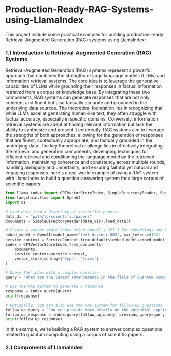 # Production-Ready-RAG-Systems-using-LlamaIndex
This project include some practical examples for building production-ready Retrieval-Augmented Generation (RAG) systems using LlamaIndex:

### 1.) Introduction to Retrieval-Augmented Generation (RAG) Systems
Retrieval-Augmented Generation (RAG) systems represent a powerful approach that combines the strengths of large language models (LLMs) and information retrieval systems. The core idea is to leverage the generative capabilities of LLMs while grounding their responses in factual information retrieved from a corpus or knowledge base. By integrating these two components, RAG systems can generate responses that are not only coherent and fluent but also factually accurate and grounded in the underlying data sources. The theoretical foundation lies in recognizing that while LLMs excel at generating human-like text, they often struggle with factual accuracy, especially in specific domains. Conversely, information retrieval systems are adept at finding relevant information but lack the ability to synthesize and present it coherently. RAG systems aim to leverage the strengths of both approaches, allowing for the generation of responses that are fluent, contextually appropriate, and factually grounded in the underlying data. The key theoretical challenge lies in effectively integrating the retrieval and generation components, developing techniques for efficient retrieval and conditioning the language model on the retrieved information, maintaining coherence and consistency across multiple rounds, handling ambiguity and uncertainty, and ensuring faithful yet natural and engaging responses. here's a real-world example of using a RAG system with LlamaIndex to build a question-answering system for a large corpus of scientific papers:

```python
from llama_index import GPTVectorStoreIndex, SimpleDirectoryReader, ServiceContext
from langchain.llms import OpenAI
import os

# Load data from a directory of scientific papers
data_dir = "path/to/scientific/papers"
documents = SimpleDirectoryReader(data_dir).load_data()

# Create a vector store index using OpenAI's GPT-3 for embeddings and FAISS as the vector database
embed_model = OpenAI(model_name="text-davinci-003", max_tokens=8192)
service_context = ServiceContext.from_defaults(embed_model=embed_model)
index = GPTVectorStoreIndex.from_documents(
    documents,
    service_context=service_context,
    vector_store_config={'type': 'faiss'}
)

# Query the index with a complex question
query = "What are the latest advancements in the field of quantum computing, and how do they compare to classical computing in terms of computational power and potential applications?"

# Use the RAG system to generate a response
response = index.query(query)
print(response)

# Optionally, you can also use the RAG system for follow-up questions
follow_up_query = "Can you provide more details on the potential applications of quantum computing in cryptography and cybersecurity?"
follow_up_response = index.query(follow_up_query, previous_query=query, previous_result=response)
print(follow_up_response)

```

In this example, we're building a RAG system to answer complex questions related to quantum computing using a corpus of scientific papers.

### 2.) Components of LlamaIndex

